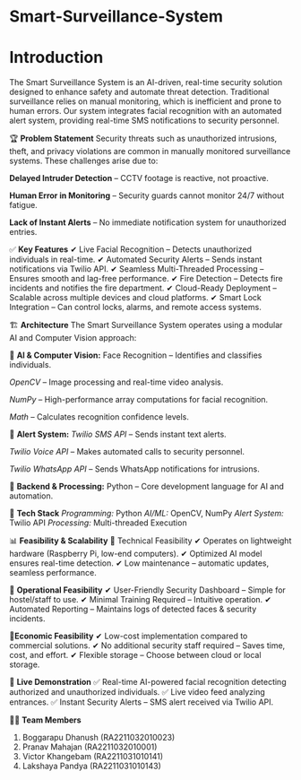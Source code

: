 # Smart-Surveillance-System

# **Introduction**
The Smart Surveillance System is an AI-driven, real-time security solution designed to enhance safety and automate threat detection. Traditional surveillance relies on manual monitoring, which is inefficient and prone to human errors. Our system integrates facial recognition with an automated alert system, providing real-time SMS notifications to security personnel.

🏆 **Problem Statement**
Security threats such as unauthorized intrusions, theft, and privacy violations are common in manually monitored surveillance systems. These challenges arise due to:

**Delayed Intruder Detection** – CCTV footage is reactive, not proactive.

**Human Error in Monitoring** – Security guards cannot monitor 24/7 without fatigue.

**Lack of Instant Alerts** – No immediate notification system for unauthorized entries.

✅ **Key Features**
✔ Live Facial Recognition – Detects unauthorized individuals in real-time.
✔ Automated Security Alerts – Sends instant notifications via Twilio API.
✔ Seamless Multi-Threaded Processing – Ensures smooth and lag-free performance.
✔ Fire Detection – Detects fire incidents and notifies the fire department.
✔ Cloud-Ready Deployment – Scalable across multiple devices and cloud platforms.
✔ Smart Lock Integration – Can control locks, alarms, and remote access systems.

🏗️ **Architecture**
The Smart Surveillance System operates using a modular AI and Computer Vision approach:

📌 **AI & Computer Vision:**
Face Recognition – Identifies and classifies individuals.

*OpenCV* – Image processing and real-time video analysis.

*NumPy* – High-performance array computations for facial recognition.

*Math* – Calculates recognition confidence levels.

📌 **Alert System:**
*Twilio SMS API* – Sends instant text alerts.

*Twilio Voice API* – Makes automated calls to security personnel.

*Twilio WhatsApp API* – Sends WhatsApp notifications for intrusions.

📌 **Backend & Processing:**
Python – Core development language for AI and automation.

🔧 **Tech Stack**
*Programming:* Python
*AI/ML:*	OpenCV, NumPy
*Alert System:*	Twilio API
*Processing:*	Multi-threaded Execution

📊 **Feasibility & Scalability**
🔹 Technical Feasibility
✔ Operates on lightweight hardware (Raspberry Pi, low-end computers).
✔ Optimized AI model ensures real-time detection.
✔ Low maintenance – automatic updates, seamless performance.

🔹 **Operational Feasibility**
✔ User-Friendly Security Dashboard – Simple for hostel/staff to use.
✔ Minimal Training Required – Intuitive operation.
✔ Automated Reporting – Maintains logs of detected faces & security incidents.

🔹**Economic Feasibility**
✔ Low-cost implementation compared to commercial solutions.
✔ No additional security staff required – Saves time, cost, and effort.
✔ Flexible storage – Choose between cloud or local storage.

📸 **Live Demonstration**
✅ Real-time AI-powered facial recognition detecting authorized and unauthorized individuals.
✅ Live video feed analyzing entrances.
✅ Instant Security Alerts – SMS alert received via Twilio API.

👨‍💻 **Team Members**
1) Boggarapu Dhanush (RA2211032010023)
2) Pranav Mahajan (RA2211032010001)
3) Victor Khangebam (RA2211031010141)
4) Lakshaya Pandya (RA2211031010143)

